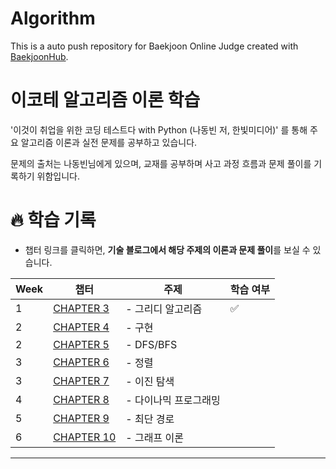 # Algorithm
This is a auto push repository for Baekjoon Online Judge created with [BaekjoonHub](https://github.com/BaekjoonHub/BaekjoonHub).

# 이코테 알고리즘 이론 학습
'이것이 취업을 위한 코딩 테스트다 with Python (나동빈 저, 한빛미디어)' 를 통해
주요 알고리즘 이론과 실전 문제를 공부하고 있습니다. 

문제의 출처는 나동빈님에게 있으며, 교재를 공부하며 사고 과정 흐름과 문제 풀이를 기록하기 위함입니다.

# **🔥 학습 기록**

- 챕터 링크를 클릭하면, **기술 블로그에서 해당 주제의 이론과 문제 풀이**를 보실 수 있습니다.

| Week | 챕터                                                                                 | 주제 | 학습 여부 |
|------|---------------------------------------------------------------------------------------| --- | --- |
| 1    | [CHAPTER 3](https://velog.io/@chaewon22/이코테-그리디-알고리즘)   | - 그리디 알고리즘 | ✅
| 2    | [CHAPTER 4]()   | - 구현 |
| 2    | [CHAPTER 5]()   | - DFS/BFS |
| 3    | [CHAPTER 6]()   | - 정렬 |
| 3    | [CHAPTER 7]()   | - 이진 탐색 |
| 4    | [CHAPTER 8]()   | - 다이나믹 프로그래밍 |
| 5    | [CHAPTER 9]()   | - 최단 경로 |
| 6    | [CHAPTER 10]()   | - 그래프 이론 |


---
